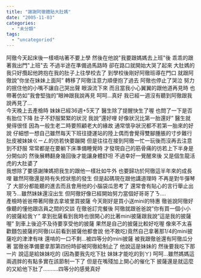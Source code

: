 ```yaml
---
title: "謝謝阿徹體貼大肚媽"
date: "2005-11-03"
categories: 
  - "未分類"
tags: 
  - "uncategoried"
---
```


阿徹今天起床後一樣嘀咕著不要上學 然後在他說"我要跟媽媽去上班"後 乖乖的跟著我出門"上班"去 不過半途在準備過馬路時 卻在路口就開始大哭了起來 大肚媽的我只好攬起他跨抱在我的肚子上往學校去了 到學校後剛好阿徹班導在門口 就跟阿徹說”你坐在妹妹上面阿” 轉移了阿徹注意力順便抱了過去 阿徹也停止了哭泣 努力的抿住他的小嘴不讓自己哭出聲 眼淚流下來 而且當我小心翼翼的跟他道再見時 也帶著仿如”我會堅強的”眼神跟我說再見 呵呵…真好 我已經一週沒有聽到阿徹跟我說再見了…  
今天晚上去產檢時 妹妹已經36週+5天了 醫生除了提醒快生了喔 也問了一下是否有胎位下降 肚子不舒服緊緊的狀況 我說”還好哩 好像狀況比第一胎還好” 醫生就覺得很怪 因為一般生老二時要照顧老大的緣故 通常懷孕狀況都不若第一胎來的好說 仔細想一想自己雖然每天下班往捷運站的陸上偶而會覺得雙腳腫脹的寸步難行 肚皮被妹妹ㄍㄧㄥ的彷若快要蹦開 但是往往在接到阿徹一忙一玩後而沒再去注意到不舒服 常常都是在要躺下床準備睡覺時 才發現自己的筋骨痛的彷若上下半身是分開似的 然後展轉翻身幾回後才能讓身體舒坦 不過幸好一覺醒來後 又是個生龍活虎的大肚婆了  
我想除了要感謝陳媽把我生的跟他一樣壯如牛外 也要歸功於阿徹這半年來的成長哩 雖然阿徹還是時有失控狀態的發生 但是起碼現在跟他講道理時 不再是對牛彈琴了 大部分都能聽的進去而且會用他的小腦袋瓜思考了 還常會有貼心的言行舉止出現ㄋ…雖然妹妹還沒出生 但阿徹好像已經開始努力當個好哥哥了ㄋ….  
產檢時爸爸帶著阿徹去拿坡里買披薩 今天剛好是買小送mini的特惠 徹爸說阿徹好像聽的懂他跟店員之間的交談 在徹爸訂完餐後 阿徹就跟爸爸說”你有買一個小小的披薩給我ㄚ” 拿到批薩看到我時也很開心的比著mini披薩跟我說”這是我的披薩喔” 到車上後迫不及待要享受他的披薩 果然是自己的披薩比較好吃喔 像來不太喜歡麵包披薩的阿徹(以前看到披薩他都會說 他不敢吃)竟然自己拿著那1/4的mini披薩吃的津津有味 還啃的一口不剩…被四等分的mini披薩 被我跟徹爸還有阿徹瓜分著 當徹爸準備要拿那第四份時卻被阿徹給制止了 他說這是妹妹的 然後要我吃下那一片 說這是給妹妹吃的 (因為要我先吃下肚 妹妹才能吃的到ㄚ) 呵呵…雖然媽媽這兩週胖的有點多實在該節制一下了 但是在嘴殘加上開心的催化下 披薩還是就這麼的又給他下肚了……….四等分的感覺真好
